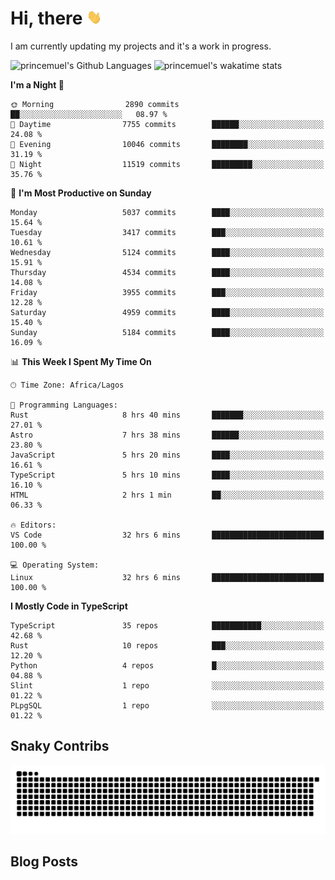 # Hi, there <img src='/assets/wave.gif' alt='Just saying hello' width='24' height='24' />

<!--
**princemuel/princemuel** is a ✨ _special_ ✨ repository because its `README.md` (this file) appears on your GitHub profile.

Here are some ideas to get you started:

- 🔭 I’m currently working on ...
- 🌱 I’m currently learning ...
- 👯 I’m looking to collaborate on ...
- 🤔 I’m looking for help with ...
- 💬 Ask me about ...
- 📫 How to reach me: ...
- 😄 Pronouns: ...
- ⚡ Fun fact: ...
-->

I am currently updating my projects and it's a work in progress.

![princemuel's Github Languages](https://github-readme-stats.vercel.app/api/top-langs/?username=princemuel&text_color=586069&layout=compact&hide_border=true&title_color=0366d6&count_private=true&include_all_commits=true&theme=tokyonight&show_icons=true)
![princemuel's wakatime stats](https://github-readme-stats.vercel.app/api/wakatime?username=princemuel&text_color=586069&layout=compact&hide_border=true&title_color=0366d6&count_private=true&include_all_commits=true&theme=tokyonight&show_icons=true)

<!--START_SECTION:waka-->
**I'm a Night 🦉** 

```text
🌞 Morning                2890 commits        ██░░░░░░░░░░░░░░░░░░░░░░░   08.97 % 
🌆 Daytime                7755 commits        ██████░░░░░░░░░░░░░░░░░░░   24.08 % 
🌃 Evening                10046 commits       ████████░░░░░░░░░░░░░░░░░   31.19 % 
🌙 Night                  11519 commits       █████████░░░░░░░░░░░░░░░░   35.76 % 
```
📅 **I'm Most Productive on Sunday** 

```text
Monday                   5037 commits        ████░░░░░░░░░░░░░░░░░░░░░   15.64 % 
Tuesday                  3417 commits        ███░░░░░░░░░░░░░░░░░░░░░░   10.61 % 
Wednesday                5124 commits        ████░░░░░░░░░░░░░░░░░░░░░   15.91 % 
Thursday                 4534 commits        ████░░░░░░░░░░░░░░░░░░░░░   14.08 % 
Friday                   3955 commits        ███░░░░░░░░░░░░░░░░░░░░░░   12.28 % 
Saturday                 4959 commits        ████░░░░░░░░░░░░░░░░░░░░░   15.40 % 
Sunday                   5184 commits        ████░░░░░░░░░░░░░░░░░░░░░   16.09 % 
```


📊 **This Week I Spent My Time On** 

```text
🕑︎ Time Zone: Africa/Lagos

💬 Programming Languages: 
Rust                     8 hrs 40 mins       ███████░░░░░░░░░░░░░░░░░░   27.01 % 
Astro                    7 hrs 38 mins       ██████░░░░░░░░░░░░░░░░░░░   23.80 % 
JavaScript               5 hrs 20 mins       ████░░░░░░░░░░░░░░░░░░░░░   16.61 % 
TypeScript               5 hrs 10 mins       ████░░░░░░░░░░░░░░░░░░░░░   16.10 % 
HTML                     2 hrs 1 min         ██░░░░░░░░░░░░░░░░░░░░░░░   06.33 % 

🔥 Editors: 
VS Code                  32 hrs 6 mins       █████████████████████████   100.00 % 

💻 Operating System: 
Linux                    32 hrs 6 mins       █████████████████████████   100.00 % 
```

**I Mostly Code in TypeScript** 

```text
TypeScript               35 repos            ███████████░░░░░░░░░░░░░░   42.68 % 
Rust                     10 repos            ███░░░░░░░░░░░░░░░░░░░░░░   12.20 % 
Python                   4 repos             █░░░░░░░░░░░░░░░░░░░░░░░░   04.88 % 
Slint                    1 repo              ░░░░░░░░░░░░░░░░░░░░░░░░░   01.22 % 
PLpgSQL                  1 repo              ░░░░░░░░░░░░░░░░░░░░░░░░░   01.22 % 
```




<!--END_SECTION:waka-->

## Snaky Contribs

<img src='/assets/github-snake-dark.svg' alt='Snaky Contributions' />

## Blog Posts

<!-- BLOG-POST-LIST:START -->
<!-- BLOG-POST-LIST:END -->
